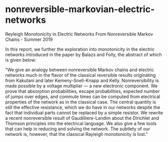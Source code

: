 # nonreversible-markovian-electric-networks
Reyleigh Monotonicity in Electric Networks From Nonreversible Markov Chains - Summer 2019

In this report, we further the exploration into monotonicity in the electric networks introduced in the paper by Balazs and Folly, the abstract of which is given below:

"We give an analogy between nonreversible Markov chains and electric networks much in the flavor of the classical reversible results originating from Kakutani and later Kemeny-Snell-Knapp and Kelly. Nonreversibility is made possible by a voltage multiplier — a new electronic component. We prove that absorption probabilities, escape probabilities, expected number of jumps over edges, and commute times can be computed from electrical properties of the network as in the classical case. The central quantity is still the effective resistance, which we do have in our networks despite the fact that individual parts cannot be replaced by a simple resistor. We rewrite a recent nonreversible result of Gaudilliere-Landim about the Dirichlet and Thomson principles into the electrical language. We also give a few tools that can help in reducing and solving the network. The subtlety of our network is, however, that the classical Rayleigh monotonicity is lost."
